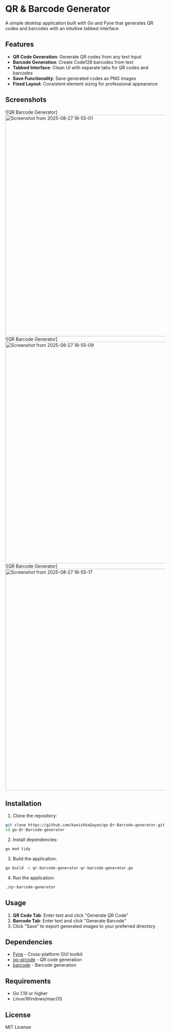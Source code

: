 # QR & Barcode Generator

A simple desktop application built with Go and Fyne that generates QR codes and barcodes with an intuitive tabbed interface.

## Features

- **QR Code Generation**: Generate QR codes from any text input
- **Barcode Generation**: Create Code128 barcodes from text
- **Tabbed Interface**: Clean UI with separate tabs for QR codes and barcodes
- **Save Functionality**: Save generated codes as PNG images
- **Fixed Layout**: Consistent element sizing for professional appearance

## Screenshots

![QR Barcode Generator]
<img width="789" height="696" alt="Screenshot from 2025-08-27 18-55-01" src="https://github.com/user-attachments/assets/c4f2ce5b-bd9e-4215-a560-b65de5b4c0a7" />
![QR Barcode Generator]
<img width="789" height="696" alt="Screenshot from 2025-08-27 18-55-09" src="https://github.com/user-attachments/assets/6179e472-9405-48f5-ab10-924dfae86cb6" />
![QR Barcode Generator]
<img width="789" height="696" alt="Screenshot from 2025-08-27 18-55-17" src="https://github.com/user-attachments/assets/8316ba30-2965-471d-bbec-2c203f4149cc" />

## Installation

1. Clone the repository:
```bash
git clone https://github.com/kanishkaGayan/go-Qr-Barcode-generator.git
cd go-Qr-Barcode-generator
```

2. Install dependencies:
```bash
go mod tidy
```

3. Build the application:
```bash
go build -o qr-barcode-generator qr-barcode-generator.go
```

4. Run the application:
```bash
./qr-barcode-generator
```

## Usage

1. **QR Code Tab**: Enter text and click "Generate QR Code"
2. **Barcode Tab**: Enter text and click "Generate Barcode"
3. Click "Save" to export generated images to your preferred directory

## Dependencies

- [Fyne](https://fyne.io/) - Cross-platform GUI toolkit
- [go-qrcode](https://github.com/skip2/go-qrcode) - QR code generation
- [barcode](https://github.com/boombuler/barcode) - Barcode generation

## Requirements

- Go 1.19 or higher
- Linux/Windows/macOS

## License

MIT License
